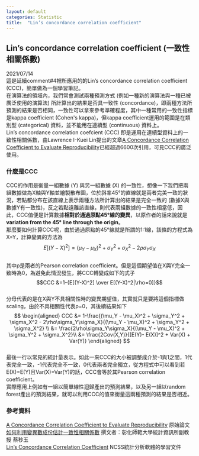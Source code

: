 ```yaml
---
layout: default
categories: Statistic
title:  "Lin’s concordance correlation coefficient"
---  
```

## Lin’s concordance correlation coefficient (一致性相關係數)  
2021/07/14  
這是延續comment#4裡所應用的的Lin’s concordance correlation coefficient (CCC)，簡單做為一個學習筆記。  
在演算法的領域內，我們常會測試兩種預測方式 (例如一種新的演算法與一種已被廣泛使用的演算法) 所計算出的結果是否具一致性 (concordance)，即兩種方法所預測的結果是否相同，一致性可以拿來參考準確程度，其中一種常用的一致性指標是kappa coefficient (Cohen's kappa)，但kappa coefficient運用的範圍是在類別型 (categorical) 資料，並不能用在連續型 (continuous) 資料上。  
Lin’s concordance correlation coefcient (CCC) 即是運用在連續型資料上的一致性相關係數，由Lawrence I-Kuei Lin提出的文章<a href="https://doi.org/10.2307/2532051" target="_blank">A Concordance Correlation Coefficient to Evaluate Reproducibility</a>已經超過6600次引用，可見CCC的廣泛使用。  
  
### 什麼是CCC  
CCC的作用是衡量一組數據 (Y) 與另一組數據 (X) 的一致性，想像一下我們把兩組數據做為X軸與Y軸並繪製散布圖，位於斜率45&deg;的直線就是兩者完美一致的狀況，若點都分布在該直線上表示兩種方法所計算出的結果是完全一致的 (數據X與數據Y有一致性)，反之若點遠離該直線，則代表兩組數據的一致性相當低，因此，CCC值便是計算數據**相對於通過原點45&deg;線的變異**，以原作者的話來說就是**variation from the 45&deg; line through the origin**。  
那麼要如何計算CCC呢，由於通過原點的45&deg;線就是所謂的1:1線，該條的方程式為X=Y，計算變異的方法為  
$$E[(Y-X)^2]=(\mu_Y - \mu_X)^2 + \sigma_Y^2 + \sigma_X^2 - 2\rho\sigma_Y\sigma_X$$  
其中&rho;是兩者的Pearson correlation coefficient。但是這個期望值在X與Y完全一致時為0，為避免此情況發生，將CCC轉變成如下的式子   
$$CCC &=1-{E[(Y-X)^2] \over E[(Y-X)^2|\rho=0]}$$  
分母代表的是在X與Y不具相關性時的變異期望值，其實就只是要將這個指標做scaling，由於不具相關性代表&rho;=0，其後續結果如下  
$$
\begin{aligned}
CCC &= 1-\frac{(\mu_Y - \mu_X)^2 + \sigma_Y^2 + \sigma_X^2 - 2\rho\sigma_Y\sigma_X}{(\mu_Y - \mu_X)^2 + \sigma_Y^2 + \sigma_X^2} \\
&= \frac{2\rho\sigma_Y\sigma_X}{(\mu_Y - \mu_X)^2 + \sigma_Y^2 + \sigma_X^2}\\
&= \frac{2Cov(X,Y)}{[E(Y)- E(X)]^2 + Var(X) + Var(Y)}
\end{aligned}
$$  
最後一行以常見的統計量表示。如此一來CCC的大小被調整成介於-1與1之間，1代表完全一致，-1代表完全不一致，0代表兩者完全獨立，從方程式中可以看到若E(X)=E(Y)且Var(X)=Var(Y)的話，CCC會等於其Pearson correlation coefficient。  
實際應用上例如有一組以簡單線性迴歸產出的預測結果，以及另一組以random forest產出的預測結果，就可以利用CCC的值來衡量這兩種預測的結果是否相近。  
  
### 參考資料
<a href="https://doi.org/10.2307/2532051" target="_blank">A Concordance Correlation Coefficient to Evaluate Reproducibility</a> 原始論文  
<a href="http://biostat.tmu.edu.tw/oldFile/enews/ep_download/ep_download.php?f=10stat.pdf" target="_blank">如何利用變異數成份估計一致性相關係數</a> 撰文者：彰化師範大學統計資訊所副教授 蔡秒玉  
<a href="https://ncss-wpengine.netdna-ssl.com/wp-content/themes/ncss/pdf/Procedures/PASS/Lins_Concordance_Correlation_Coefficient.pdf" target="_blank">Lin’s Concordance Correlation Coefficient</a> NCSS統計分析軟體的學習文件

